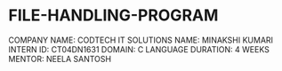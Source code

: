 # FILE-HANDLING-PROGRAM
COMPANY NAME: CODTECH IT SOLUTIONS
NAME: MINAKSHI KUMARI
INTERN ID: CT04DN1631
DOMAIN: C LANGUAGE
DURATION: 4 WEEKS
MENTOR: NEELA SANTOSH
